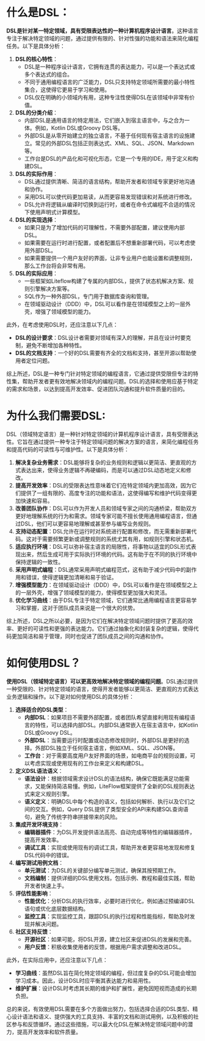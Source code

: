 # 什么是DSL：

**DSL是针对某一特定领域，具有受限表达性的一种计算机程序设计语言**。这种语言专注于解决特定领域的问题，通过提供有限的、针对性强的功能和语法来简化编程任务。以下是具体分析：

1. **DSL的核心特性**：
   * DSL是一种程序设计语言，它拥有连贯的表达能力，可以是一个表达式或多个表达式的组合。
   * 不同于通用编程语言的广泛能力，DSL只支持特定领域所需要的最小特性集合，这使得它更易于学习和使用。
   * DSL仅在明确的小领域内有用，这种专注性使得DSL在该领域中非常有价值。
2. **DSL的分类介绍**：
   * 内部DSL是通用语言的特定用法，它们嵌入到宿主语言中，与之合为一体。例如，Kotlin DSL或Groovy DSL等。
   * 外部DSL是从零开始建立的独立语言，不基于任何现有宿主语言的设施建立。常见的外部DSL包括正则表达式、XML、SQL、JSON、Markdown等。
   * 工作台是DSL的产品化和可视化形态，它是一个专用的IDE，用于定义和构建DSL。
3. **DSL的实际作用**：
   * DSL通过提供清晰、简洁的语言结构，帮助开发者和领域专家更好地沟通和协作。
   * 采用DSL可以使代码更加易读，从而更容易发现错误和对系统进行修改。
   * DSL允许将逻辑从编译时切换到运行时，或者在命令式编程不合适的情况下使用声明式计算模型。
4. **DSL的实现选择**：
   * 如果只是为了增加代码的可理解性，不需要外部配置，建议使用内部DSL。
   * 如果需要在运行时进行配置，或者配置后不想重新部署代码，可以考虑使用外部DSL。
   * 如果需要提供一个用户友好的界面，让非专业用户也能设置和调整规则，那么工作台将会非常有用。
5. **DSL的实际应用**：
   * 一些框架如Liteflow构建了专属的内部DSL，提供了状态机解决方案、规则引擎解决方案等。
   * SQL作为一种外部DSL，专门用于数据库查询和管理。
   * 在领域驱动设计（DDD）中，DSL可以看作是在领域模型之上的一层外壳，增强了领域模型的能力。

此外，在考虑使用DSL时，还应注意以下几点：

* **DSL的设计要求**：DSL设计者需要对领域有深入的理解，并且在设计时要克制，避免不断增加各种特性。
* **DSL的文档支持**：一个好的DSL需要有齐全的文档和支持，甚至开源以帮助使用者定位问题。

综上所述，DSL是一种专门针对特定领域的编程语言，它通过提供受限但专注的特性集，帮助开发者更有效地解决领域内的编程问题。DSL的选择和使用应基于特定的需求和场景，以达到提高开发效率、促进团队沟通和提升软件质量的目的。

# 为什么我们需要DSL:


DSL（领域特定语言）是一种针对特定领域的计算机程序设计语言，具有受限表达性。它旨在通过提供一种专注于特定领域问题的解决方案的语言，来简化编程任务和提高代码的可读性与可维护性。以下是具体分析：

1. **解决复杂业务需求**：DSL能够将复杂的业务规则和逻辑以更简洁、更直观的方式表达出来，使得业务逻辑不再硬编码，而是可以通过DSL动态地定义和修改。
2. **提高开发效率**：DSL的受限表达性意味着它们在特定领域内更加高效，因为它们提供了一组有限的、高度专注的功能和语法，这使得编写和维护代码变得更加快速和容易。
3. **改善团队协作**：DSL可以作为开发人员和领域专家之间的沟通桥梁，帮助双方更好地理解系统的行为和需求。领域专家可能不擅长使用通用编程语言，但通过DSL，他们可以更容易地理解或甚至参与编写业务规则。
4. **支持动态配置**：DSL允许在运行时对系统进行配置和修改，而无需重新部署代码。这对于需要频繁更新或调整规则的系统尤其有用，如规则引擎和状态机。
5. **适应执行环境**：DSL可以弥补宿主语言的局限性，将事物以适宜的DSL形式表现出来，然后生成可用于实际执行环境的代码。这有助于在不同的执行环境中保持逻辑的一致性。
6. **采用声明式编程**：DSL通常采用声明式编程范式，这有助于减少代码中的副作用和错误，使得逻辑更加清晰和易于验证。
7. **增强模型能力**：在领域驱动设计（DDD）中，DSL可以看作是在领域模型之上的一层外壳，增强了领域模型的能力，使得模型更加强大和灵活。
8. **优化学习曲线**：由于DSL专注于特定领域，它们通常比通用编程语言更容易学习和掌握，这对于团队成员来说是一个很大的优势。

综上所述，DSL之所以必要，是因为它们在解决特定领域问题时提供了更高的效率、更好的可读性和更强的表达能力。它们通过抽象化和封装复杂的逻辑，使得代码更加简洁和易于管理，同时也促进了团队成员之间的沟通和协作。

# 如何使用DSL？

**使用DSL（领域特定语言）可以更高效地解决特定领域的编程问题**。DSL通过提供一种受限的、针对特定领域的语言，使得开发者能够以更简洁、更直观的方式表达业务逻辑和操作。以下是对如何使用DSL的具体分析：

1. **选择适合的DSL类型**：
   * **内部DSL**：如果项目不需要外部配置，或者团队希望直接利用现有编程语言的特性，可以选择内部DSL。内部DSL通常嵌入在宿主语言中，如Kotlin DSL或Groovy DSL。
   * **外部DSL**：当需要运行时配置或动态修改规则时，外部DSL是更好的选择。外部DSL独立于任何宿主语言，例如XML、SQL、JSON等。
   * **工作台**：对于需要高度用户友好界面的场景，如电商平台的规则设置，可以考虑实现或使用现有的工作台来定义和构建DSL。
2. **定义DSL语法语义**：
   * **语法设计**：根据领域需求设计DSL的语法结构，确保它既能满足功能需求，又能保持简洁易懂。例如，LiteFlow框架提供了全新的DSL规则表达式来定义规则引擎。
   * **语义定义**：明确DSL中每个构造的语义，包括如何解析、执行以及它们之间的交互。例如，Query DSL提供了类型安全的API来构建SQL查询语句，避免了传统字符串拼接带来的风险。
3. **集成开发环境支持**：
   * **编辑器插件**：为DSL开发提供语法高亮、自动完成等特性的编辑器插件，提高开发效率。
   * **调试工具**：实现或使用现有的调试工具，帮助开发者更容易地发现和修复DSL代码中的错误。
4. **编写测试用例文档**：
   * **单元测试**：为DSL的关键部分编写单元测试，确保其按预期工作。
   * **文档编制**：提供详细的DSL使用文档，包括示例、教程和最佳实践，帮助开发者快速上手。
5. **评估性能影响**：
   * **性能优化**：分析DSL的执行效率，必要时进行优化，例如通过预编译DSL语句或优化底层数据结构。
   * **监控工具**：实现监控工具，跟踪DSL的执行过程和性能指标，帮助及时发现并解决问题。
6. **社区支持反馈**：
   * **开源社区**：如果可能，将DSL开源，建立社区来促进DSL的发展和完善。
   * **用户反馈**：积极收集使用者的反馈，根据用户需求调整和改进DSL。

此外，在实际应用中，还应注意以下几点：

* **学习曲线**：虽然DSL旨在简化特定领域的编程，但过度复杂的DSL可能会增加学习成本。因此，设计DSL时应平衡其表达能力和易用性。
* **维护扩展**：设计DSL时考虑其长期的维护和扩展性，避免因短视而造成的长期负担。

总的来说，有效使用DSL需要在多个方面做出努力，包括选择合适的DSL类型、精心设计语法和语义、提供强大的工具支持、丰富的文档和测试用例，以及积极的社区参与和反馈循环。通过这些措施，可以最大化DSL在解决特定领域问题中的潜力，提高开发效率和软件质量。
